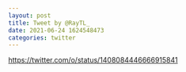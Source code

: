```yaml
--- 
layout: post 
title: Tweet by @RayTL_ 
date: 2021-06-24 1624548473 
categories: twitter 
--- 
```

https://twitter.com/o/status/1408084446666915841